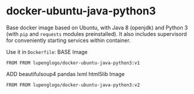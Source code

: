 # docker-ubuntu-java-python3
Base docker image based on Ubuntu, with Java 8 (openjdk) and Python 3 (with `pip` and `requests` modules preinstalled). It also includes supervisord for conveniently starting services within container.

Use it in `Dockerfile`:
BASE Image
```
FROM FROM lupenglogo/docker-ubuntu-java-python3:v1
```
ADD beautifulsoup4 pandas lxml html5lib Image
```
FROM FROM lupenglogo/docker-ubuntu-java-python3:v2
```

